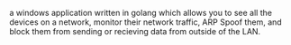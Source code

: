 a windows application written in golang which allows you to see all the devices on a network, monitor their network traffic, ARP Spoof them, and block them from sending or recieving data from outside of the LAN.